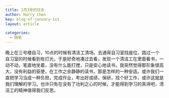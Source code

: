 ```yaml
---
title: 1月3号的日志
author: Harry Chen
key: blog-of-january-1st
layout: article

categories:
  - 随笔
---
```


  晚上在三号楼自习，10点的时候有清洁工清场。去通宵自习室找座位，路过一个自习室的时候看到有灯光，于是好奇地凑过去看，发现一个清洁工在里面看书，一动不动，笔直地坐着，没有什么能打搅，只是安心地读书。我突然觉得那形象很高大，没有利益的驱使，在工作之余静静的读书，那是怎样的一种安适。或许我们一直把学习当成一种负担，完成作业，考出好成绩，保研，找个好工作，或许这就是我们理解的学习。也许只有在没有了功利之心的时候，才能得到学习的真谛吧，清洁工的精神值得我们反思。
